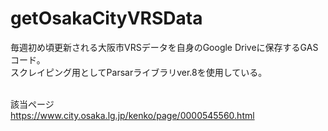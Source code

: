 # getOsakaCityVRSData
毎週初め頃更新される大阪市VRSデータを自身のGoogle Driveに保存するGASコード。<br>
スクレイピング用としてParsarライブラリver.8を使用している。<br><br>

該当ページ<br>
https://www.city.osaka.lg.jp/kenko/page/0000545560.html<br>
